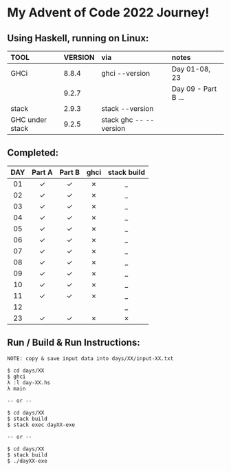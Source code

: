 # My Advent of Code 2022 Journey!

## Using Haskell, running on Linux:

| TOOL            | VERSION | via                    | notes               |
| :---            | :------ | :--                    | :----               |
| GHCi            | 8.8.4   | ghci --version         | Day 01-08, 23       |
|                 | 9.2.7   |                        | Day 09 - Part B ... |
| stack           | 2.9.3   | stack --version        |                     |
| GHC under stack | 9.2.5   | stack ghc -- --version |                     |

## Completed: 

| DAY | Part A  | Part B  | ghci    | stack build |
| :-: | :-----: | :-----: | :-----: | :---------: |
| 01  | &check; | &check; | &cross; | _           |
| 02  | &check; | &check; | &cross; | _           |
| 03  | &check; | &check; | &cross; | _           |
| 04  | &check; | &check; | &cross; | _           |
| 05  | &check; | &check; | &cross; | _           |
| 06  | &check; | &check; | &cross; | _           |
| 07  | &check; | &check; | &cross; | _           |
| 08  | &check; | &check; | &cross; | _           |
| 09  | &check; | &check; | &cross; | _           |
| 10  | &check; | &check; | &cross; | _           |
| 11  | &check; | &check; | &cross; | _           |
| 12  |         |         |         | _           |
| 23  | &check; | &check; | &cross; | &cross;     |

## Run / Build & Run Instructions:

```text
NOTE: copy & save input data into days/XX/input-XX.txt

$ cd days/XX
$ ghci
λ :l day-XX.hs
λ main

-- or --

$ cd days/XX
$ stack build
$ stack exec dayXX-exe

-- or --

$ cd days/XX
$ stack build
$ ./dayXX-exe
```
